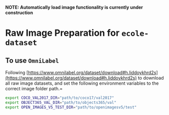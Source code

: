 **NOTE: Automatically load image functionality is currently under construction**

# Raw Image Preparation for `ecole-dataset`

## To use `OmniLabel`

Following [https://www.omnilabel.org/dataset/download#h.liddoykhrd2s](https://www.omnilabel.org/dataset/download#h.liddoykhrd2s) to download all raw image datasets, and set the following environment variables to the correct image folder path.=

```bash
export COCO_VAL2017_DIR="path/to/coco17/val2017"
export OBJECT365_VAL_DIR="path/to/objects365/val"
export OPEN_IMAGES_V5_TEST_DIR="path/to/openimagesv5/test"
```
